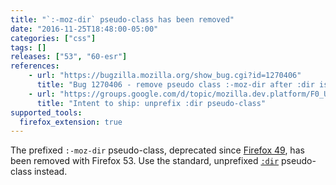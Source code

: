 ```yaml
---
title: "`:-moz-dir` pseudo-class has been removed"
date: "2016-11-25T18:48:00-05:00"
categories: ["css"]
tags: []
releases: ["53", "60-esr"]
references:
    - url: "https://bugzilla.mozilla.org/show_bug.cgi?id=1270406"
      title: "Bug 1270406 - remove pseudo class :-moz-dir after :dir is shipped"
    - url: "https://groups.google.com/d/topic/mozilla.dev.platform/F0_UbXAfB_4/discussion"
      title: "Intent to ship: unprefix :dir pseudo-class"
supported_tools:
  firefox_extension: true
---
```

The prefixed `:-moz-dir` pseudo-class, deprecated since [Firefox 49](https://www.fxsitecompat.dev/en-CA/docs/2016/dir-css-pseudo-class-has-been-unprefixed/), has been removed with Firefox 53. Use the standard, unprefixed [`:dir`](https://developer.mozilla.org/docs/Web/CSS/:dir) pseudo-class instead.
